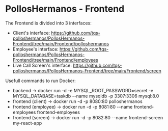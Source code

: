 # PollosHermanos - Frontend

The Frontend is divided into 3 interfaces:
- Client's interface: https://github.com/tqs-polloshermanos/PollosHermanos-Frontend/tree/main/Frontend/polloshermanos
- Employee's interface: https://github.com/tqs-polloshermanos/PollosHermanos-Frontend/tree/main/Frontend/employees
- Live Call Screen's interface: https://github.com/tqs-polloshermanos/PollosHermanos-Frontend/tree/main/Frontend/screen  

Usefull commands to run Docker:
- backend -> docker run -d -e MYSQL_ROOT_PASSWORD=secret -e MYSQL_DATABASE=taskdb --name mysqldb -p 3307:3306 mysql:8.0
- frontend (client) -> docker run -d -p 8080:80 polloshermanos
- frontend (employee) -> docker run -d -p 8081:80 --name frontend-employees frontend-employees
- frontend (screen) -> docker run -d -p 8082:80 --name frontend-screen my-react-app
